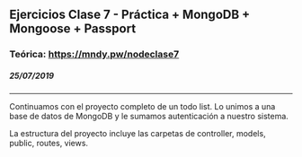 ## Ejercicios Clase 7 - Práctica + MongoDB + Mongoose + Passport
### Teórica: https://mndy.pw/nodeclase7
##### 25/07/2019

---

Continuamos con el proyecto completo de un todo list. Lo unimos a una base de datos de MongoDB y le sumamos autenticación a nuestro sistema.

La estructura del proyecto incluye las carpetas de controller, models, public, routes, views.